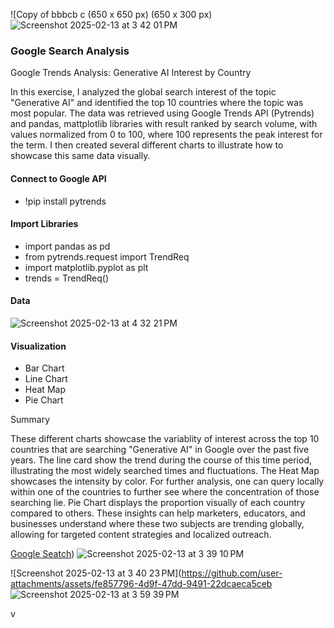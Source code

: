 
![Copy of bbbcb c (650 x 650 px) (650 x 300 px) ![Screenshot 2025-02-13 at 3 42 01 PM](https://github.com/user-attachments/assets/2f53f61e-673d-4ba6-9a1b-2e69f2e263cd)
 

### Google Search Analysis

Google Trends Analysis: Generative AI Interest by Country

In this exercise, I analyzed the global search interest of the topic "Generative AI" and identified the top 10 countries where the topic was most popular. The data was retrieved using Google Trends API (Pytrends) and pandas, mattplotlib libraries with result ranked by search volume, with values normalized from 0 to 100, where 100 represents the peak interest for the term. I then created several different charts to illustrate how to showcase this same data visually. 



#### Connect to Google API

- !pip install pytrends

#### Import Libraries

- import pandas as pd
- from pytrends.request import TrendReq
- import matplotlib.pyplot as plt
- trends = TrendReq()
 
#### Data

![Screenshot 2025-02-13 at 4 32 21 PM](https://github.com/user-attachments/assets/a9caac3a-383e-4df7-a51d-de980e684e44)


#### Visualization

- Bar Chart
- Line Chart
- Heat Map
- Pie Chart
  


Summary

These different charts showcase the variablity of interest across the top 10 countries that are searching "Generative AI" in Google over the past five years. 
The line card show the trend during the course of this time period, illustrating the most widely searched times and fluctuations. The Heat Map showcases the intensity by color. For further analysis, one can query locally within one of the countries to further see where the concentration of those searching lie.  Pie Chart displays the proportion visually of each country compared to others. 
These insights can help marketers, educators, and businesses understand where these two subjects are trending globally, allowing for targeted content strategies and localized outreach.


[Google Seatch](https://www.kaggle.com/code/maggieakarn/google-search-analysis))
![Screenshot 2025-02-13 at 3 39 10 PM](https://github.com/user-attachments/assets/7950be7c-625a-4ea0-a5c9-7144201b5d8e)

![Screenshot 2025-02-13 at 3 40 23 PM](https://github.com/user-attachments/assets/fe857796-4d9f-47dd-9491-22dcaeca5ceb
![Screenshot 2025-02-13 at 3 59 39 PM](https://github.com/user-attachments/assets/e62bda6f-c8fd-4783-9bce-fa941717c95b)

v
